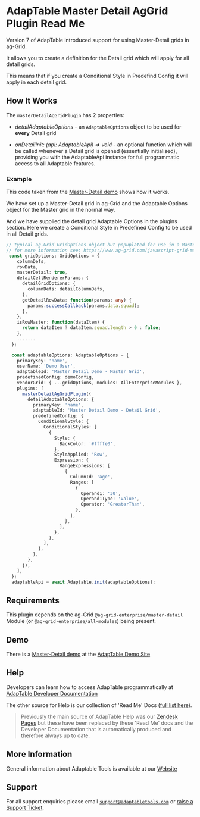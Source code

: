 # AdapTable Master Detail AgGrid Plugin Read Me

Version 7 of AdapTable introduced support for using Master-Detail grids in ag-Grid.

It allows you to create a definition for the Detail grid which will apply for all detail grids.  

This means that if you create a Conditional Style in Predefind Config it will apply in each detail grid.

## How It Works

The `masterDetailAgGridPlugin` has 2 properties:

- *detailAdaptableOptions* - an `AdaptableOptions` object to be used for **every** Detail grid

- *onDetailInit: (api: AdaptableApi) => void* - an optional function which will be called whenever a Detail grid is opened (essentially initialised), providing you with the AdaptableApi instance for full programmatic access to all Adaptable features.

### Example

This code taken from the [Master-Detail demo](https://demo.adaptabletools.com/aggridfeatures/aggridmasterdetaildemo) shows how it works.

We have set up a Master-Detail grid in ag-Grid and the Adaptable Options object for the Master grid in the normal way.

And we have supplied the detail grid Adaptable Options in the plugins section.  Here we create a Conditional Style in Predefined Config to be used in all Detail grids.

```ts
// typical ag-Grid GridOptions object but popuplated for use in a Master-Detail grid 
// for more information see: https://www.ag-grid.com/javascript-grid-master-detail/
 const gridOptions: GridOptions = {
    columnDefs,
    rowData,
    masterDetail: true,
    detailCellRendererParams: {
      detailGridOptions: {
        columnDefs: detailColumnDefs,
      },
      getDetailRowData: function(params: any) {
        params.successCallback(params.data.squad);
      },
    },
    isRowMaster: function(dataItem) {
      return dataItem ? dataItem.squad.length > 0 : false;
    },
    .......
  };

  const adaptableOptions: AdaptableOptions = {
    primaryKey: 'name',
    userName: 'Demo User',
    adaptableId: 'Master Detail Demo - Master Grid',
    predefinedConfig: demoConfig,
    vendorGrid: { ...gridOptions, modules: AllEnterpriseModules },
    plugins: [
      masterDetailAgGridPlugin({
        detailAdaptableOptions: {
          primaryKey: 'name',
          adaptableId: 'Master Detail Demo - Detail Grid',
          predefinedConfig: {
            ConditionalStyle: {
              ConditionalStyles: [
                {
                  Style: {
                    BackColor: '#ffffe0',
                  },
                  StyleApplied: 'Row',
                  Expression: {
                    RangeExpressions: [
                      {
                        ColumnId: 'age',
                        Ranges: [
                          {
                            Operand1: '30',
                            Operand1Type: 'Value',
                            Operator: 'GreaterThan',
                          },
                        ],
                      },
                    ],
                  },
                },
              ],
            },
          },
        },
      }),
    ],
  };
  adaptableApi = await Adaptable.init(adaptableOptions);
```

## Requirements

This plugin depends on the ag-Grid `@ag-grid-enterprise/master-detail` Module (or `@ag-grid-enterprise/all-modules`) being present.

## Demo

There is a [Master-Detail demo](https://demo.adaptabletools.com/aggridfeatures/aggridmasterdetaildemo) at the [AdapTable Demo Site](https://demo.adaptabletools.com)

## Help

Developers can learn how to access AdapTable programmatically at [AdapTable Developer Documentation](https://api.adaptabletools.com) 

The other source for Help is our collection of 'Read Me' Docs ([full list here](https://github.com/AdaptableTools/adaptable/blob/master/packages/adaptable/readme/readme-list.md)).

> Previously the main source of AdapTable Help was our [Zendesk Pages](https://adaptabletools.zendesk.com/hc/en-us/articles/360007083017-Help-) but these have been replaced by these 'Read Me' docs and the Developer Documentation that is automatically produced and therefore always up to date.

## More Information

General information about Adaptable Tools is available at our [Website](http://www.adaptabletools.com) 

## Support

For all support enquiries please email [`support@adaptabletools.com`](mailto:support@adaptabletools.com) or [raise a Support Ticket](https://adaptabletools.zendesk.com/hc/en-us/requests/new).
